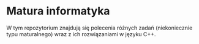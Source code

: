 # Matura informatyka
W tym repozytorium znajdują się polecenia różnych zadań (niekoniecznie typu maturalnego) wraz z ich rozwiązaniami w języku C++.
